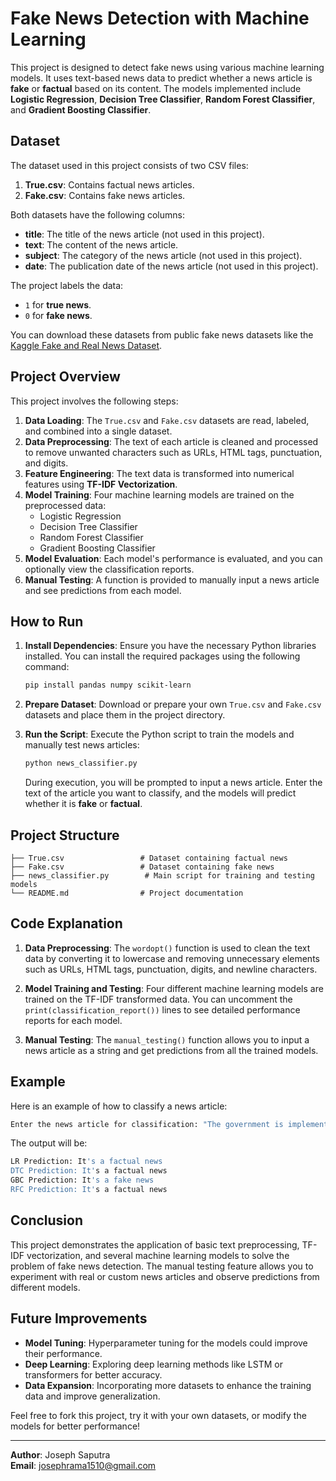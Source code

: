 
# Fake News Detection with Machine Learning

This project is designed to detect fake news using various machine learning models. It uses text-based news data to predict whether a news article is **fake** or **factual** based on its content. The models implemented include **Logistic Regression**, **Decision Tree Classifier**, **Random Forest Classifier**, and **Gradient Boosting Classifier**.

## Dataset

The dataset used in this project consists of two CSV files:
1. **True.csv**: Contains factual news articles.
2. **Fake.csv**: Contains fake news articles.

Both datasets have the following columns:
- **title**: The title of the news article (not used in this project).
- **text**: The content of the news article.
- **subject**: The category of the news article (not used in this project).
- **date**: The publication date of the news article (not used in this project).

The project labels the data:
- `1` for **true news**.
- `0` for **fake news**.

You can download these datasets from public fake news datasets like the [Kaggle Fake and Real News Dataset](https://www.kaggle.com/clmentbisaillon/fake-and-real-news-dataset).

## Project Overview

This project involves the following steps:
1. **Data Loading**: The `True.csv` and `Fake.csv` datasets are read, labeled, and combined into a single dataset.
2. **Data Preprocessing**: The text of each article is cleaned and processed to remove unwanted characters such as URLs, HTML tags, punctuation, and digits.
3. **Feature Engineering**: The text data is transformed into numerical features using **TF-IDF Vectorization**.
4. **Model Training**: Four machine learning models are trained on the preprocessed data:
   - Logistic Regression
   - Decision Tree Classifier
   - Random Forest Classifier
   - Gradient Boosting Classifier
5. **Model Evaluation**: Each model's performance is evaluated, and you can optionally view the classification reports.
6. **Manual Testing**: A function is provided to manually input a news article and see predictions from each model.

## How to Run

1. **Install Dependencies**:
   Ensure you have the necessary Python libraries installed. You can install the required packages using the following command:

   ```bash
   pip install pandas numpy scikit-learn
   ```

2. **Prepare Dataset**:
   Download or prepare your own `True.csv` and `Fake.csv` datasets and place them in the project directory.

3. **Run the Script**:
   Execute the Python script to train the models and manually test news articles:

   ```bash
   python news_classifier.py
   ```

   During execution, you will be prompted to input a news article. Enter the text of the article you want to classify, and the models will predict whether it is **fake** or **factual**.

## Project Structure

```
├── True.csv                 # Dataset containing factual news
├── Fake.csv                 # Dataset containing fake news
├── news_classifier.py        # Main script for training and testing models
└── README.md                # Project documentation
```

## Code Explanation

1. **Data Preprocessing**: The `wordopt()` function is used to clean the text data by converting it to lowercase and removing unnecessary elements such as URLs, HTML tags, punctuation, digits, and newline characters.

2. **Model Training and Testing**: Four different machine learning models are trained on the TF-IDF transformed data. You can uncomment the `print(classification_report())` lines to see detailed performance reports for each model.

3. **Manual Testing**: The `manual_testing()` function allows you to input a news article as a string and get predictions from all the trained models.

## Example

Here is an example of how to classify a news article:

```bash
Enter the news article for classification: "The government is implementing new policies to tackle economic growth..."
```

The output will be:

```bash
LR Prediction: It's a factual news 
DTC Prediction: It's a factual news 
GBC Prediction: It's a fake news 
RFC Prediction: It's a factual news
```

## Conclusion

This project demonstrates the application of basic text preprocessing, TF-IDF vectorization, and several machine learning models to solve the problem of fake news detection. The manual testing feature allows you to experiment with real or custom news articles and observe predictions from different models.

## Future Improvements

- **Model Tuning**: Hyperparameter tuning for the models could improve their performance.
- **Deep Learning**: Exploring deep learning methods like LSTM or transformers for better accuracy.
- **Data Expansion**: Incorporating more datasets to enhance the training data and improve generalization.

Feel free to fork this project, try it with your own datasets, or modify the models for better performance!

---

**Author**: Joseph Saputra  
**Email**: josephrama1510@gmail.com
```